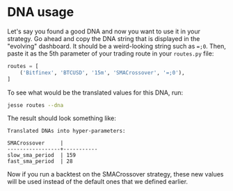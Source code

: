# DNA usage

Let's say you found a good DNA and now you want to use it in your strategy. Go ahead and copy the DNA string that is displayed in the "evolving" dashboard. It should be a weird-looking string such as `=;0`. Then, paste it as the 5th parameter of your trading route in your `routes.py` file:
```py
routes = [
    ('Bitfinex', 'BTCUSD', '15m', 'SMACrossover', '=;0'),
]
```

To see what would be the translated values for this DNA, run:
```sh
jesse routes --dna
```

The result should look something like:

```
Translated DNAs into hyper-parameters:

SMACrossover     |
-----------------+-----------
slow_sma_period  | 159
fast_sma_period  | 28
```

Now if you run a backtest on the SMACrossover strategy, these new values will be used instead of the default ones that we defined earlier. 